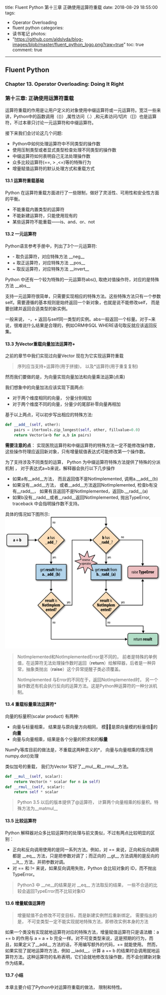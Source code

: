 title: Fluent Python 第十三章 正确使用运算符重载
date: 2018-08-29 18:55:00
tags:
- Operator Overloading
- fluent python
categories:
- 读书笔记
photos:	 
- "https://github.com/aldslvda/blog-images/blob/master/fluent_python_logo.png?raw=true"
toc: true
comment: true
---

## Fluent Python ##
### Chapter 13. Operator Overloading: Doing It Right
### 第十三章: 正确使用运算符重载

运算符重载的作用是让用户定义的对象使用中缀运算符或一元运算符。宽泛一些来讲，Python中的函数调用（()）,属性访问（.）,和元素访问/切片（[]）也是运算符，不过本章只讨论一元运算符和中缀运算符。

接下来我们会讨论这几个问题:

- Python中如何处理运算符中不同类型的操作数
- 使用压制类型或者显式类型检查处理不同类型的操作数
- 中缀运算符如何表明自己无法处理操作数
- 众多比较运算符(==, > ,<=)等的特殊行为
- 增量赋值运算符的默认处理方式和重载方式


#### 13.1 运算符重载基础

Python 在运算符重载方面进行了一些限制，做好了灵活性、可用性和安全性方面的平衡。

- 不能重载内置类型的运算符
- 不能新建运算符，只能使用现有的
- 某些运算符不能重载——is、and、or、not


#### 13.2 一元运算符

Python语言参考手册中，列出了3个一元运算符:

- \- 取负运算符，对应特殊方法 \_\_neg\_\_
- \+ 取正运算符，对应特殊方法 \_\_pos\_\_
- ~  取反运算符，对应特殊方法 \_\_invert\_\_

Python 中还有一个较为特殊的一元运算符abs(), 取绝对值操作符，对应的是特殊方法 \_\_abs\_\_

支持一元运算符很简单，只需要实现相应的特殊方法。这些特殊方法只有一个参数self。需要遵循的基本规则是始终返回一个新对象，也就是说不能修改self， 而是要创建并返回合适类型的新实例。

一般来说， \-，\+ 返回与self同一类型的实例。abs一般返回一个标量。对于~来说，很难说什么结果是合理的，例如ORM中SQL WHERE语句取反就应该返回反集。

#### 13.3  为Vector重载向量加法运算符\+
之前的章节中我们实现过向量Vector 现在为它实现运算符重载

> 序列应当支持\+运算符(用于拼接)， 以及\*运算符(用于重复复制)

然而我们要做的是，为向量实现向量加法和向量乘法运算(点乘)

我们想象中的向量加法应该实现下面两点:

- 对于两个维度相同的向量， 分量分别相加
- 对于两个维度不同的向量，分量少的尾部补零向量再相加

基于以上两点，可以初步写出相应的特殊方法:

```python
def __add__(self, other):
    pairs = itertools.zip_longest(self, other, fillvalue=0.0)
    return Vector(a+b for a,b in pairs)
```

**需要注意的点**： 实现医院运算符和中缀运算符的特殊方法一定不能修改操作数，这些操作符理应返回新对象，只有增量赋值表达式可能修改第一个操作数。

为了支持涉及不同类型的运算， Python 为中缀运算符特殊方法提供了特殊的分派机制 ， 对于表达式a\+b来说，解释器会执行以下几步操作

- 如果a有\_\_add\_\_方法， 而且返回值不是NotImplemented, 调用a.\_\_add\_\_(b)
- 如果没有\_\_add\_\_方法， 或者\_\_add\_\_方法返回NotImplemented, 检查b有没有\_\_radd\_\_， 如果有且返回不是NotImplemented，返回b.\_\_radd\_\_(a)
- 如果b没有\_\_radd\_\_或者\_\_radd\_\_返回NotImplemented, 抛出TypeError, traceback 中会指明操作数不支持。

具体的情况如下图所示:
![Figure-13-1](https://github.com/aldslvda/blog-images/blob/master/fluent-python-13.1.png?raw=true)

> NotImplemented和NotImplementedError是不同的， 前者是特殊的单例值，在运算符无法处理操作数时返回（**return**）给解释器，后者是一种异常，抽象类抛出（**raise**）这个异常提醒子类必须覆盖。
>
> NotImplemented 与Error的不同在于，返回NotImplemented时， 另一个操作数还有机会执行反向的运算方法。这是Python种运算符的一种分派机制。

#### 13.4 重载标量乘法运算符\*

向量的标量积(scalar product) 有两种:
-  向量与标量相乘， 结果是与原向量方向相同， 模是原向量模的标量倍的**向量**
-  向量与向量相乘，结果是各个分量的积求和的**标量**

NumPy等库目前的做法是，不重载这两种意义的*， 向量与向量相乘的情况用 numpy.dot()处理

类似加号的重载， 我们为Vector 写好了\_\_mul\_\_和\_\_rmul\_\_方法。

```python
def __mul__(self, scalar):
    return Vector(n * scalar for n in self)
def __rmul__(self, scalar):
    return self * scalar 
```

> Python 3.5 以后的版本提供了@运算符， 计算两个向量相乘的标量积。特殊方法为\_\_matmul\_\_

#### 13.5 比较运算符

Python 解释器对众多比较运算符的处理与前文类似，不过有两点比较明显的区别：

- 正向和反向调用使用的是同一系列方法。例如，对 == 来说，正向和反向调用都是 \_\_eq\_\_ 方法，只是把参数对调了；而正向的 \_\_gt\_\_ 方法调用的是反向的 \_\_lt\_\_ 方法，并把参数对调。
- 对 == 和 != 来说，如果反向调用失败，Python 会比较对象的 ID，而不抛出TypeError。

> Python3 中 \_\_ne\_\_的结果是对 \_\_eq\_\_ 方法取反的结果， 一些不合适的比较会返回TypeError而不比较对象ID

#### 13.6 增量赋值运算符

> 增量赋值不会修改不可变目标，而是新建实例然后重新绑定。
> 需要指出的是， 不可变类型一定不能实现就地特殊方法，即修改实例本身的方法

如果一个类没有实现就地运算符对应的特殊方法，增量赋值运算符只是语法糖：a += b 的作用与 a = a + b 完全一样。对不可变类型来说，这是预期的行为，而且，如果定义了\_\_add\_\_ 方法的话，不用编写额外的代码，+= 就能使用。
然而，如果实现了就地运算符方法，例如 \_\_iadd\_\_，计算 a += b 的结果时会调用就地运算符方法。这种运算符的名称表明，它们会就地修改左操作数，而不会创建新对象作为结果。


#### 13.7 小结

本章主要介绍了Python中对运算符重载的做法， 限制和特性。




